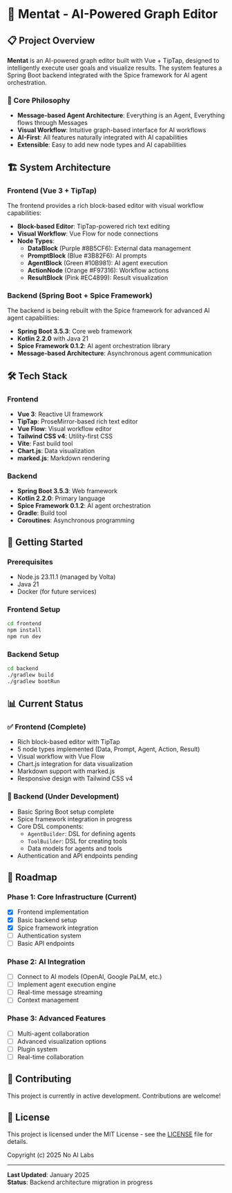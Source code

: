 # 🧠 Mentat - AI-Powered Graph Editor

## 📋 Project Overview

**Mentat** is an AI-powered graph editor built with Vue + TipTap, designed to intelligently execute user goals and visualize results. The system features a Spring Boot backend integrated with the Spice framework for AI agent orchestration.

### 🌟 Core Philosophy
- **Message-based Agent Architecture**: Everything is an Agent, Everything flows through Messages
- **Visual Workflow**: Intuitive graph-based interface for AI workflows
- **AI-First**: All features naturally integrated with AI capabilities
- **Extensible**: Easy to add new node types and AI capabilities

## 🏗️ System Architecture

### Frontend (Vue 3 + TipTap)
The frontend provides a rich block-based editor with visual workflow capabilities:

- **Block-based Editor**: TipTap-powered rich text editing
- **Visual Workflow**: Vue Flow for node connections
- **Node Types**:
  - **DataBlock** (Purple #8B5CF6): External data management
  - **PromptBlock** (Blue #3B82F6): AI prompts
  - **AgentBlock** (Green #10B981): AI agent execution
  - **ActionNode** (Orange #F97316): Workflow actions
  - **ResultBlock** (Pink #EC4899): Result visualization

### Backend (Spring Boot + Spice Framework)
The backend is being rebuilt with the Spice framework for advanced AI agent capabilities:

- **Spring Boot 3.5.3**: Core web framework
- **Kotlin 2.2.0** with Java 21
- **Spice Framework 0.1.2**: AI agent orchestration library
- **Message-based Architecture**: Asynchronous agent communication

## 🛠️ Tech Stack

### Frontend
- **Vue 3**: Reactive UI framework
- **TipTap**: ProseMirror-based rich text editor
- **Vue Flow**: Visual workflow editor
- **Tailwind CSS v4**: Utility-first CSS
- **Vite**: Fast build tool
- **Chart.js**: Data visualization
- **marked.js**: Markdown rendering

### Backend
- **Spring Boot 3.5.3**: Web framework
- **Kotlin 2.2.0**: Primary language
- **Spice Framework 0.1.2**: AI agent orchestration
- **Gradle**: Build tool
- **Coroutines**: Asynchronous programming

## 🚀 Getting Started

### Prerequisites
- Node.js 23.11.1 (managed by Volta)
- Java 21
- Docker (for future services)

### Frontend Setup
```bash
cd frontend
npm install
npm run dev
```

### Backend Setup
```bash
cd backend
./gradlew build
./gradlew bootRun
```

## 📊 Current Status

### ✅ Frontend (Complete)
- Rich block-based editor with TipTap
- 5 node types implemented (Data, Prompt, Agent, Action, Result)
- Visual workflow with Vue Flow
- Chart.js integration for data visualization
- Markdown support with marked.js
- Responsive design with Tailwind CSS v4

### 🚧 Backend (Under Development)
- Basic Spring Boot setup complete
- Spice framework integration in progress
- Core DSL components:
  - `AgentBuilder`: DSL for defining agents
  - `ToolBuilder`: DSL for creating tools
  - Data models for agents and tools
- Authentication and API endpoints pending

## 🎯 Roadmap

### Phase 1: Core Infrastructure (Current)
- [x] Frontend implementation
- [x] Basic backend setup
- [x] Spice framework integration
- [ ] Authentication system
- [ ] Basic API endpoints

### Phase 2: AI Integration
- [ ] Connect to AI models (OpenAI, Google PaLM, etc.)
- [ ] Implement agent execution engine
- [ ] Real-time message streaming
- [ ] Context management

### Phase 3: Advanced Features
- [ ] Multi-agent collaboration
- [ ] Advanced visualization options
- [ ] Plugin system
- [ ] Real-time collaboration

## 🤝 Contributing

This project is currently in active development. Contributions are welcome!

## 📄 License

This project is licensed under the MIT License - see the [LICENSE](LICENSE) file for details.

Copyright (c) 2025 No AI Labs

---

**Last Updated**: January 2025  
**Status**: Backend architecture migration in progress